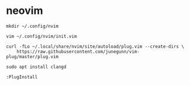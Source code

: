 # neovim

``` 
mkdir ~/.config/nvim
```

```
vim ~/.config/nvim/init.vim
```

``` 
curl -fLo ~/.local/share/nvim/site/autoload/plug.vim --create-dirs \
    https://raw.githubusercontent.com/junegunn/vim-plug/master/plug.vim
```

```
sudo apt install clangd
```

```
:PlugInstall
```
